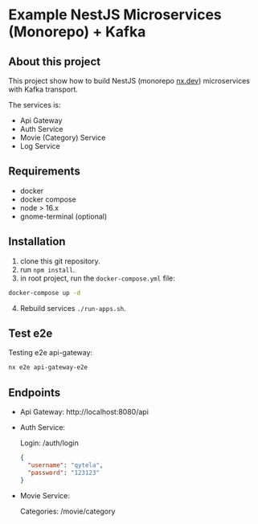 # Example NestJS Microservices (Monorepo) + Kafka

## About this project

This project show how to build NestJS (monorepo [nx.dev](https://nx.dev/)) microservices with Kafka transport.

The services is:

- Api Gateway
- Auth Service
- Movie (Category) Service
- Log Service

## Requirements

- docker
- docker compose
- node > 16.x
- gnome-terminal (optional)

## Installation

1. clone this git repository.
2. run `npm install`.
3. in root project, run the `docker-compose.yml` file:

```sh
docker-compose up -d
```

4. Rebuild services `./run-apps.sh`.

## Test e2e

Testing e2e api-gateway:

```sh
nx e2e api-gateway-e2e
```

## Endpoints

- Api Gateway: http://localhost:8080/api
- Auth Service:

  Login: /auth/login

  ```json
  {
    "username": "qytela",
    "password": "123123"
  }
  ```

- Movie Service:

  Categories: /movie/category
